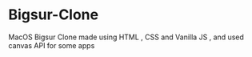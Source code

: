 # Bigsur-Clone

MacOS Bigsur Clone made using HTML , CSS and Vanilla JS , and used canvas API for some apps

